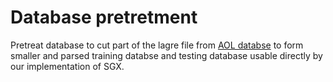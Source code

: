 # Database pretretment

Pretreat database to cut part of the lagre file from [AOL databse](https://dl.acm.org/doi/10.1145/1146847.1146848) to form smaller and parsed training databse and testing database usable directly by our implementation of SGX.
